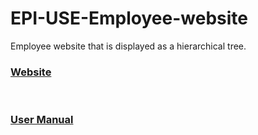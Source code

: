 # EPI-USE-Employee-website
Employee website that is displayed as a hierarchical tree.
<h3> <a href = "https://epi-use-employee-tree.herokuapp.com/">Website</a></h3><br/>
<h3><a href = "https://docs.google.com/document/d/1BCiszkkHpoXoW0kLKkRTRfDQ7PgEBWI0MCpMYG4xGm4/edit?usp=sharing">User Manual</a><h3/>


